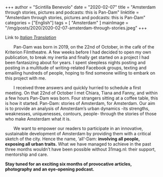 +++
author = "Scintilla Benevolo"
date = "2020-02-07"
title = "Amsterdam through stories, pictures and podcasts: this is Pan-Dam"
linktitle = "Amsterdam through stories, pictures and podcasts: this is Pan-Dam"
categories = ["English"]
tags = [
    "Amsterdam"
]
mainImage = "/img/posts/2020/2020-02-07-amsterdam-through-stories.jpeg"
+++

Link to _[Italian Translation](https://www.31mag.nl/amsterdam-attraverso-storie-immagini-podcast-arriva-pan-dam/)_

&nbsp;&nbsp;&nbsp;&nbsp;&nbsp;&nbsp; Pan-Dam was born in 2019, on the 22nd of October, in the cafè of the Kriterion Filmtheatre. A few weeks before I had decided to open my own publication, to break my inertia and finally get started on a project I had been fantasizing about for years. I spent sleepless nights posting and posting in a multitude of writing-related Facebook groups, texting and emailing hundreds of people, hoping to find someone willing to embark on this project with me.

&nbsp;&nbsp;&nbsp;&nbsp;&nbsp;&nbsp; I received three answers and quickly hurried to schedule a first meeting. On that 22nd of October I met Chiara, Tiana and Fanny, and within a few hours Pan-Dam was born. Four strangers sitting at a coffee table, this is how it started. Pan-Dam: stories of Amsterdam, for Amsterdam. Our aim is to provide an analysis of Amsterdam’s urban dynamics -its strengths, weaknesses, uniquenesses, contours, people- through the stories of those who make Amsterdam what it is.

&nbsp;&nbsp;&nbsp;&nbsp;&nbsp;&nbsp; We want to empower our readers to participate in an innovative, sustainable development of Amsterdam by providing them with a critical sketch of the city. Hence the name, ‘all’-Dam: **involving all people, exposing all urban traits.** What we have managed to achieve in the past three months wouldn’t have been possible without 31mag.nl: their support, mentorship and care.

**Stay tuned for an exciting six months of provocative articles, photography and an eye-opening podcast.**